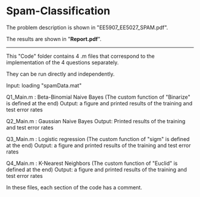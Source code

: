 # Spam-Classification

The problem description is shown in "EE5907_EE5027_SPAM.pdf".

The results are shown in "**Report.pdf**".

---

This "Code" folder contains 4 .m files that correspond to the implementation of the 4 questions separately.

They can be run directly and independently. 

Input: loading "spamData.mat"

Q1_Main.m :
	Beta-Binomial Naive Bayes
	(The custom function of "Binarize" is defined at the end)
	Output: a figure and printed results of the training and test error rates

Q2_Main.m :
	Gaussian Naive Bayes
	Output: Printed results of the training and test error rates

Q3_Main.m :
	Logistic regression
	(The custom function of "sigm" is defined at the end)
	Output: a figure and printed results of the training and test error rates

Q4_Main.m :
	K-Nearest Neighbors
	(The custom function of "Euclid" is defined at the end)
	Output: a figure and printed results of the training and test error rates

In these files, each section of the code has a comment.
